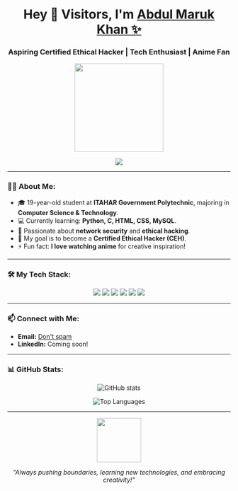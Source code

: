 <h1 align="center">Hey 👋 Visitors, I'm <a href="https://github.com/Glow" target="_blank">Abdul Maruk Khan ✨</a></h1>
<h3 align="center">Aspiring Certified Ethical Hacker | Tech Enthusiast | Anime Fan</h3>

<p align="center">
  <img src="https://media.giphy.com/media/QTfX9Ejfra3ZmNxh6B/giphy.gif" width="200">
</p>

<p align="center">
  <img src="https://readme-typing-svg.herokuapp.com?color=%2336BCF7&size=24&center=true&vCenter=true&lines=1Welcome+to+my+GitHub+Profile!;Code+Name+Rdx+Maruf;11I'm+an+Aspiring+Ethical+Hacker;Always+Learning+New+Tech;Anime+Fan!;That's+All+">
</p>

---

### 👨‍💻 About Me:
- 🎓 19-year-old student at **ITAHAR Government Polytechnic**, majoring in **Computer Science & Technology**.
- 💻 Currently learning: **Python, C, HTML, CSS, MySQL**.
- 🌱 Passionate about **network security** and **ethical hacking**.
- 🎯 My goal is to become a **Certified Ethical Hacker (CEH)**.
- ⚡ Fun fact: **I love watching anime** for creative inspiration!

---

### 🛠 My Tech Stack:
<p align="center">
  <img src="https://img.shields.io/badge/Python-3776AB?style=for-the-badge&logo=python&logoColor=white" />
  <img src="https://img.shields.io/badge/C-00599C?style=for-the-badge&logo=c&logoColor=white" />
  <img src="https://img.shields.io/badge/HTML-E34F26?style=for-the-badge&logo=html5&logoColor=white" />
  <img src="https://img.shields.io/badge/CSS-1572B6?style=for-the-badge&logo=css3&logoColor=white" />
  <img src="https://img.shields.io/badge/MySQL-4479A1?style=for-the-badge&logo=mysql&logoColor=white" />
  <img src="https://img.shields.io/badge/Bash-4EAA25?style=for-the-badge&logo=gnu-bash&logoColor=white" />
</p>

---

### 📫 Connect with Me:
- **Email:** [Don't spam](mailto:abdulmaruf9024@gmail.com)
- **LinkedIn:** Coming soon!

---

### 📊 GitHub Stats:
<p align="center">
  <img src="https://github-readme-stats.vercel.app/api?username=Glow&show_icons=true&theme=tokyonight" alt="GitHub stats" />
</p>

<p align="center">
  <img src="https://github-readme-stats.vercel.app/api/top-langs/?username=Glow&layout=compact&theme=tokyonight" alt="Top Languages" />
</p>

---

<p align="center">
  <img src="https://media.giphy.com/media/fwbZnTftCXVocKzfxR/giphy.gif" width="100">
</p>
<p align="center">
  <i>"Always pushing boundaries, learning new technologies, and embracing creativity!"</i>
</p>
